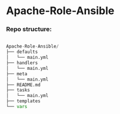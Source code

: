 # Apache-Role-Ansible


### Repo structure:

```python

Apache-Role-Ansible/
├── defaults
│   └── main.yml
├── handlers
│   └── main.yml
├── meta
│   └── main.yml
├── README.md
├── tasks
│   └── main.yml
├── templates
└── vars



```
